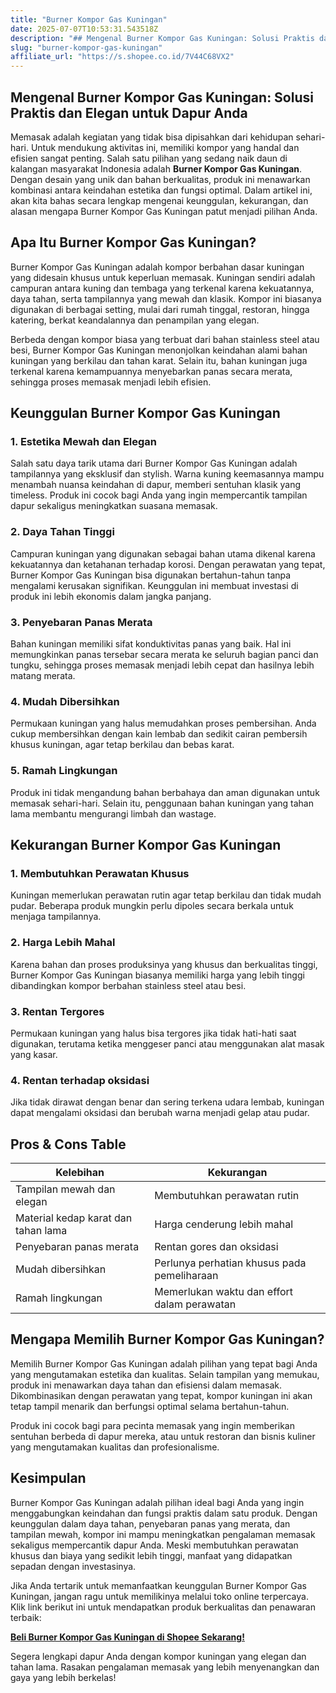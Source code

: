 ```yaml
---
title: "Burner Kompor Gas Kuningan"
date: 2025-07-07T10:53:31.543518Z
description: "## Mengenal Burner Kompor Gas Kuningan: Solusi Praktis dan Elegan untuk Dapur Anda..."
slug: "burner-kompor-gas-kuningan"
affiliate_url: "https://s.shopee.co.id/7V44C68VX2"
---
```

## Mengenal Burner Kompor Gas Kuningan: Solusi Praktis dan Elegan untuk Dapur Anda

Memasak adalah kegiatan yang tidak bisa dipisahkan dari kehidupan sehari-hari. Untuk mendukung aktivitas ini, memiliki kompor yang handal dan efisien sangat penting. Salah satu pilihan yang sedang naik daun di kalangan masyarakat Indonesia adalah **Burner Kompor Gas Kuningan**. Dengan desain yang unik dan bahan berkualitas, produk ini menawarkan kombinasi antara keindahan estetika dan fungsi optimal. Dalam artikel ini, akan kita bahas secara lengkap mengenai keunggulan, kekurangan, dan alasan mengapa Burner Kompor Gas Kuningan patut menjadi pilihan Anda.

## Apa Itu Burner Kompor Gas Kuningan?

Burner Kompor Gas Kuningan adalah kompor berbahan dasar kuningan yang didesain khusus untuk keperluan memasak. Kuningan sendiri adalah campuran antara kuning dan tembaga yang terkenal karena kekuatannya, daya tahan, serta tampilannya yang mewah dan klasik. Kompor ini biasanya digunakan di berbagai setting, mulai dari rumah tinggal, restoran, hingga katering, berkat keandalannya dan penampilan yang elegan.

Berbeda dengan kompor biasa yang terbuat dari bahan stainless steel atau besi, Burner Kompor Gas Kuningan menonjolkan keindahan alami bahan kuningan yang berkilau dan tahan karat. Selain itu, bahan kuningan juga terkenal karena kemampuannya menyebarkan panas secara merata, sehingga proses memasak menjadi lebih efisien.

## Keunggulan Burner Kompor Gas Kuningan

### 1. Estetika Mewah dan Elegan
Salah satu daya tarik utama dari Burner Kompor Gas Kuningan adalah tampilannya yang eksklusif dan stylish. Warna kuning keemasannya mampu menambah nuansa keindahan di dapur, memberi sentuhan klasik yang timeless. Produk ini cocok bagi Anda yang ingin mempercantik tampilan dapur sekaligus meningkatkan suasana memasak.

### 2. Daya Tahan Tinggi
Campuran kuningan yang digunakan sebagai bahan utama dikenal karena kekuatannya dan ketahanan terhadap korosi. Dengan perawatan yang tepat, Burner Kompor Gas Kuningan bisa digunakan bertahun-tahun tanpa mengalami kerusakan signifikan. Keunggulan ini membuat investasi di produk ini lebih ekonomis dalam jangka panjang.

### 3. Penyebaran Panas Merata
Bahan kuningan memiliki sifat konduktivitas panas yang baik. Hal ini memungkinkan panas tersebar secara merata ke seluruh bagian panci dan tungku, sehingga proses memasak menjadi lebih cepat dan hasilnya lebih matang merata.

### 4. Mudah Dibersihkan
Permukaan kuningan yang halus memudahkan proses pembersihan. Anda cukup membersihkan dengan kain lembab dan sedikit cairan pembersih khusus kuningan, agar tetap berkilau dan bebas karat.

### 5. Ramah Lingkungan
Produk ini tidak mengandung bahan berbahaya dan aman digunakan untuk memasak sehari-hari. Selain itu, penggunaan bahan kuningan yang tahan lama membantu mengurangi limbah dan wastage.

## Kekurangan Burner Kompor Gas Kuningan

### 1. Membutuhkan Perawatan Khusus
Kuningan memerlukan perawatan rutin agar tetap berkilau dan tidak mudah pudar. Beberapa produk mungkin perlu dipoles secara berkala untuk menjaga tampilannya.

### 2. Harga Lebih Mahal
Karena bahan dan proses produksinya yang khusus dan berkualitas tinggi, Burner Kompor Gas Kuningan biasanya memiliki harga yang lebih tinggi dibandingkan kompor berbahan stainless steel atau besi.

### 3. Rentan Tergores
Permukaan kuningan yang halus bisa tergores jika tidak hati-hati saat digunakan, terutama ketika menggeser panci atau menggunakan alat masak yang kasar.

### 4. Rentan terhadap oksidasi
Jika tidak dirawat dengan benar dan sering terkena udara lembab, kuningan dapat mengalami oksidasi dan berubah warna menjadi gelap atau pudar.

## Pros & Cons Table

| **Kelebihan** | **Kekurangan** |
|----------------|----------------|
| Tampilan mewah dan elegan | Membutuhkan perawatan rutin |
| Material kedap karat dan tahan lama | Harga cenderung lebih mahal |
| Penyebaran panas merata | Rentan gores dan oksidasi |
| Mudah dibersihkan | Perlunya perhatian khusus pada pemeliharaan |
| Ramah lingkungan | Memerlukan waktu dan effort dalam perawatan |

## Mengapa Memilih Burner Kompor Gas Kuningan?

Memilih Burner Kompor Gas Kuningan adalah pilihan yang tepat bagi Anda yang mengutamakan estetika dan kualitas. Selain tampilan yang memukau, produk ini menawarkan daya tahan dan efisiensi dalam memasak. Dikombinasikan dengan perawatan yang tepat, kompor kuningan ini akan tetap tampil menarik dan berfungsi optimal selama bertahun-tahun.

Produk ini cocok bagi para pecinta memasak yang ingin memberikan sentuhan berbeda di dapur mereka, atau untuk restoran dan bisnis kuliner yang mengutamakan kualitas dan profesionalisme.

## Kesimpulan

Burner Kompor Gas Kuningan adalah pilihan ideal bagi Anda yang ingin menggabungkan keindahan dan fungsi praktis dalam satu produk. Dengan keunggulan dalam daya tahan, penyebaran panas yang merata, dan tampilan mewah, kompor ini mampu meningkatkan pengalaman memasak sekaligus mempercantik dapur Anda. Meski membutuhkan perawatan khusus dan biaya yang sedikit lebih tinggi, manfaat yang didapatkan sepadan dengan investasinya.

Jika Anda tertarik untuk memanfaatkan keunggulan Burner Kompor Gas Kuningan, jangan ragu untuk memilikinya melalui toko online terpercaya. Klik link berikut ini untuk mendapatkan produk berkualitas dan penawaran terbaik:

[**Beli Burner Kompor Gas Kuningan di Shopee Sekarang!**](https://s.shopee.co.id/7V44C68VX2)

Segera lengkapi dapur Anda dengan kompor kuningan yang elegan dan tahan lama. Rasakan pengalaman memasak yang lebih menyenangkan dan gaya yang lebih berkelas!